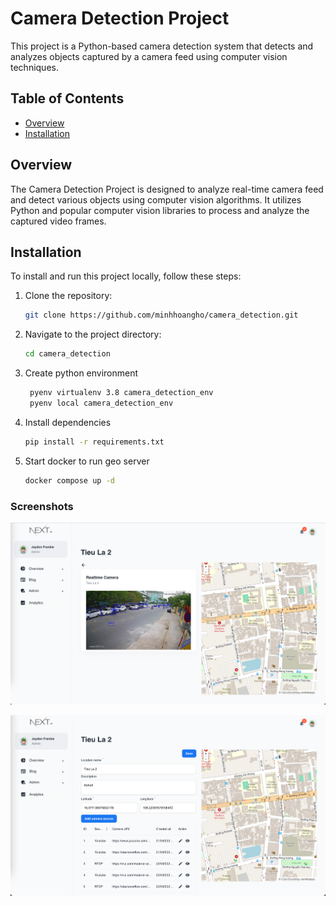 # Camera Detection Project

This project is a Python-based camera detection system that detects and analyzes objects captured by a camera feed using computer vision techniques.

## Table of Contents

- [Overview](#overview)
- [Installation](#installation)

## Overview

The Camera Detection Project is designed to analyze real-time camera feed and detect various objects using computer vision algorithms. It utilizes Python and popular computer vision libraries to process and analyze the captured video frames.

## Installation
To install and run this project locally, follow these steps:

1. Clone the repository:

   ```bash
   git clone https://github.com/minhhoangho/camera_detection.git
   ```

2. Navigate to the project directory:
   ```bash
   cd camera_detection
   ```

3. Create python environment
   ```bash
    pyenv virtualenv 3.8 camera_detection_env
    pyenv local camera_detection_env
   ```

4. Install dependencies
   ```bash
   pip install -r requirements.txt
   ```


5. Start docker to run geo server
   ```bash
   docker compose up -d
   ```



### Screenshots
![img.png](img.png)

![img_1.png](img_1.png)